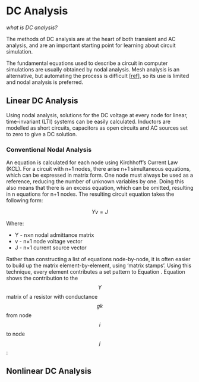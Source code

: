 # DC Analysis

*what is DC analysis?*

The methods of DC analysis are at the heart of both transient and AC analysis, and are an important starting point for learning about circuit simulation.

The fundamental equations used to describe a circuit in computer simulations are usually obtained by nodal analysis. Mesh analysis is an alternative, but automating the process is difficult [[ref](https://books.google.co.uk/books/about/Computer_Methods_for_Circuit_Analysis_an.html?id=7-6t1RJSGC0C&hl=en)], so its use is limited and nodal analysis is preferred.

## Linear DC Analysis

Using nodal analysis, solutions for the DC voltage at every node for linear, time-invariant (LTI) systems can be easily calculated. Inductors are modelled as short circuits, capacitors as open circuits and AC sources set to zero to give a DC solution.

### Conventional Nodal Analysis

An equation is calculated for each node using Kirchhoff’s Current Law (KCL). For a circuit with n+1 nodes, there arise n+1 simultaneous equations, which can be expressed in matrix form. One node must always be used as a reference, reducing the number of unknown variables by one. Doing this also means that there is an excess equation, which can be omitted, resulting in n equations for n+1 nodes. The resulting circuit equation takes the following form:

$$Yv=J$$

Where:

- Y - n×n nodal admittance matrix
- v - n×1 node voltage vector
- J - n×1 current source vector

Rather than constructing a list of equations node-by-node, it is often easier to build up the matrix element-by-element, using ‘matrix stamps’. Using this technique, every element contributes a set pattern to Equation . Equation  shows the contribution to the $$Y$$ matrix of a resistor with conductance $$gk$$ from node $$i$$ to node $$j$$:



## Nonlinear DC Analysis

